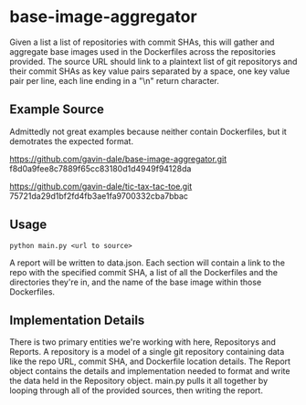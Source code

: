 # base-image-aggregator
Given a list a list of repositories with commit SHAs, this will gather and aggregate base images used in the Dockerfiles across the repositories provided. The source URL should link to a plaintext list of git repositorys and their commit SHAs as key value pairs separated by a space, one key value pair per line, each line ending in a "\n" return character. 

## Example Source 
Admittedly not great examples because neither contain Dockerfiles, but it demotrates the expected format.

https://github.com/gavin-dale/base-image-aggregator.git f8d0a9fee8c7889f65cc83180d1d4949f94128da

https://github.com/gavin-dale/tic-tax-tac-toe.git 75721da29d1bf2fd4fb3ae1fa9700332cba7bbac

## Usage
`python main.py <url to source>`

A report will be written to data.json. Each section will contain a link to the repo with the specified commit SHA, a list of all the Dockerfiles and the directories they're in, and the name of the base image within those Dockerfiles.

## Implementation Details
There is two primary entities we're working with here, Repositorys and Reports. A repository is a model of a single git repository containing data like the repo URL, commit SHA, and Dockerfile location details. The Report object contains the details and implementation needed to format and write the data held in the Repository object. main.py pulls it all together by looping through all of the provided sources, then writing the report. 
